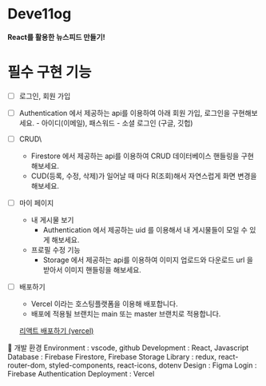 # Deve11og
**React를 활용한 뉴스피드 만들기!**

# 필수 구현 기능

- [ ]  로그인, 회원 가입
- [ ]  Authentication 에서 제공하는 api를 이용하여 아래 회원 가입, 로그인을 구현해보세요.
        - 아이디(이메일), 패스워드
        - 소셜 로그인 (구글, 깃헙)
- [ ]  CRUD\
    - Firestore 에서 제공하는 api를 이용하여 CRUD 데이터베이스 핸들링을 구현해보세요.
    - CUD(등록, 수정, 삭제)가 일어날 때 마다 R(조회)해서 자연스럽게 화면 변경을 해보세요.
- [ ]  마이 페이지
    - 내 게시물 보기
        - Authentication 에서 제공하는 uid 를 이용해서 내 게시물들이 모일 수 있게 해보세요.
    - 프로필 수정 기능
        - Storage 에서 제공하는 api를 이용하여 이미지 업로드와 다운로드 url 을 받아서 이미지 핸들링을 해보세요.
- [ ]  배포하기
    - Vercel 이라는 호스팅플랫폼을 이용해 배포합니다.
    - 배포에 적용될 브랜치는 main 또는 master 브랜치로 적용합니다.
    
    [리액트 배포하기 (vercel)](https://www.notion.so/vercel-dc3c1081c10447868b192cf4a1258e14?pvs=21)

🔽 개발 환경
Environment : vscode, github
Development : React, Javascript
Database : Firebase Firestore, Firebase Storage
Library : redux, react-router-dom, styled-components, react-icons, dotenv
Design : Figma
Login : Firebase Authentication
Deployment : Vercel


 
 
